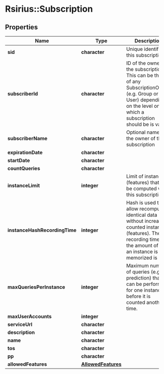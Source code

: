 # Rsirius::Subscription


## Properties
Name | Type | Description | Notes
------------ | ------------- | ------------- | -------------
**sid** | **character** | Unique identifier of this subscription | [optional] 
**subscriberId** | **character** | ID of the owner of the subscription.  This can be the ID of any SubscriptionOwner (e.g.  Group or  User)  depending on the level on which a subscription should be is valid. | [optional] 
**subscriberName** | **character** | Optional name of the owner of this subscription | [optional] 
**expirationDate** | **character** |  | [optional] 
**startDate** | **character** |  | [optional] 
**countQueries** | **character** |  | [optional] 
**instanceLimit** | **integer** | Limit of instances (features) that can be computed with this subscription | [optional] 
**instanceHashRecordingTime** | **integer** | Hash is used to allow recomputing identical data without increasing counted instances (features).  The recording time is the amount of time an instance is memorized is | [optional] 
**maxQueriesPerInstance** | **integer** | Maximum number of queries (e.g. prediction) that can be performed  for one instance before it is counted another time. | [optional] 
**maxUserAccounts** | **integer** |  | [optional] 
**serviceUrl** | **character** |  | [optional] 
**description** | **character** |  | [optional] 
**name** | **character** |  | [optional] 
**tos** | **character** |  | [optional] 
**pp** | **character** |  | [optional] 
**allowedFeatures** | [**AllowedFeatures**](AllowedFeatures.md) |  | [optional] 


